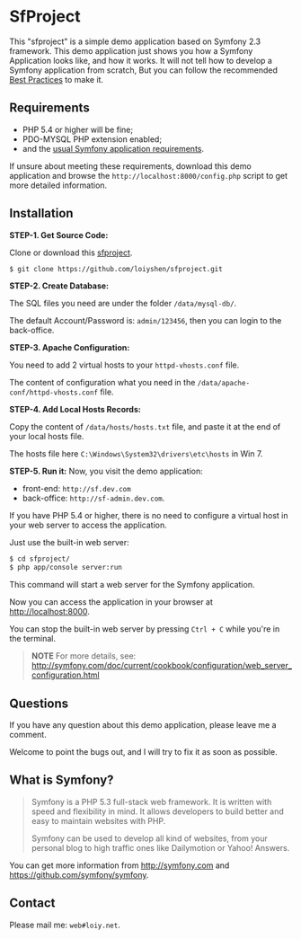SfProject
==========

This "sfproject" is a simple demo application based on Symfony 2.3 framework.
This demo application just shows you how a Symfony Application looks like, and how it works. It will not tell how to develop a Symfony application from scratch, But you can follow the recommended [Best Practices](http://symfony.com/doc/current/best_practices/index.html) to make it.


Requirements
------------

  * PHP 5.4 or higher will be fine;
  * PDO-MYSQL PHP extension enabled;
  * and the [usual Symfony application requirements](http://symfony.com/doc/2.3/reference/requirements.html).

If unsure about meeting these requirements, download this demo application and browse the `http://localhost:8000/config.php` script to get more detailed information.


Installation
------------

**STEP-1. Get Source Code:**

Clone or download this [sfproject](https://github.com/loiyshen/sfproject.git).

```bash
$ git clone https://github.com/loiyshen/sfproject.git
```

**STEP-2. Create Database:** 

The SQL files you need are under the folder `/data/mysql-db/`.

The default Account/Password is: `admin/123456`, then you can login to the back-office.

**STEP-3. Apache Configuration:**

You need to add 2 virtual hosts to your `httpd-vhosts.conf` file.

The content of configuration what you need in the `/data/apache-conf/httpd-vhosts.conf` file.

**STEP-4. Add Local Hosts Records:**

Copy the content of `/data/hosts/hosts.txt` file, and paste it at the end of your local hosts file.

The hosts file here `C:\Windows\System32\drivers\etc\hosts` in Win 7.

**STEP-5. Run it:**
Now, you visit the demo application: 

 - front-end:  `http://sf.dev.com` 
 - back-office: `http://sf-admin.dev.com`.

If you have PHP 5.4 or higher, there is no need to configure a virtual host in your web server to access the application. 

Just use the built-in web server:

```bash
$ cd sfproject/
$ php app/console server:run
```
This command will start a web server for the Symfony application. 

Now you can access the application in your browser at <http://localhost:8000>. 

You can stop the built-in web server by pressing `Ctrl + C` while you're in the terminal.

> **NOTE**
> For more details, see:
> http://symfony.com/doc/current/cookbook/configuration/web_server_configuration.html

Questions
------------

If you have any question about this demo application, please leave me a comment.

Welcome to point the bugs out, and I will try to fix it as soon as possible.


What is Symfony?
---------------------

> Symfony is a PHP 5.3 full-stack web framework.  It is written with
> speed and flexibility in mind.  It allows developers to build better
> and easy to maintain websites with PHP.
> 
> Symfony can be used to develop all kind of websites, from your
> personal blog to high traffic ones like Dailymotion or Yahoo! Answers.

You can get more information from <http://symfony.com> and <https://github.com/symfony/symfony>.


Contact
--------
Please mail me: `web#loiy.net`.
